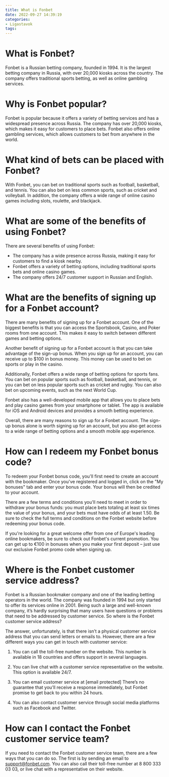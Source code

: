 ```yaml
---
title: What is Fonbet
date: 2022-09-27 14:39:19
categories:
- Ligastavok
tags:
---
```



#  What is Fonbet?

Fonbet is a Russian betting company, founded in 1994. It is the largest betting company in Russia, with over 20,000 kiosks across the country. The company offers traditional sports betting, as well as online gambling services.

# Why is Fonbet popular?

Fonbet is popular because it offers a variety of betting services and has a widespread presence across Russia. The company has over 20,000 kiosks, which makes it easy for customers to place bets. Fonbet also offers online gambling services, which allows customers to bet from anywhere in the world.

# What kind of bets can be placed with Fonbet?

With Fonbet, you can bet on traditional sports such as football, basketball, and tennis. You can also bet on less common sports, such as cricket and volleyball. In addition, the company offers a wide range of online casino games including slots, roulette, and blackjack.

# What are some of the benefits of using Fonbet?

There are several benefits of using Fonbet:

- The company has a wide presence across Russia, making it easy for customers to find a kiosk nearby.
- Fonbet offers a variety of betting options, including traditional sports bets and online casino games.
- The company offers 24/7 customer support in Russian and English.

#  What are the benefits of signing up for a Fonbet account?

There are many benefits of signing up for a Fonbet account. One of the biggest benefits is that you can access the Sportsbook, Casino, and Poker rooms from one account. This makes it easy to switch between different games and betting options.

Another benefit of signing up for a Fonbet account is that you can take advantage of the sign-up bonus. When you sign up for an account, you can receive up to $100 in bonus money. This money can be used to bet on sports or play in the casino.

 Additionally, Fonbet offers a wide range of betting options for sports fans. You can bet on popular sports such as football, basketball, and tennis, or you can bet on less popular sports such as cricket and rugby. You can also bet on upcoming events, such as the next World Cup.

Fonbet also has a well-developed mobile app that allows you to place bets and play casino games from your smartphone or tablet. The app is available for iOS and Android devices and provides a smooth betting experience.

Overall, there are many reasons to sign up for a Fonbet account. The sign-up bonus alone is worth signing up for an account, but you also get access to a wide range of betting options and a smooth mobile app experience.

#  How can I redeem my Fonbet bonus code?

To redeem your Fonbet bonus code, you'll first need to create an account with the bookmaker. Once you've registered and logged in, click on the "My bonuses" tab and enter your bonus code. Your bonus will then be credited to your account.

There are a few terms and conditions you'll need to meet in order to withdraw your bonus funds: you must place bets totaling at least six times the value of your bonus, and your bets must have odds of at least 1.50. Be sure to check the full terms and conditions on the Fonbet website before redeeming your bonus code.

If you're looking for a great welcome offer from one of Europe's leading online bookmakers, be sure to check out Fonbet's current promotion. You can get up to €100 in bonuses when you make your first deposit – just use our exclusive Fonbet promo code when signing up.

#  Where is the Fonbet customer service address?

Fonbet is a Russian bookmaker company and one of the leading betting operators in the world. The company was founded in 1994 but only started to offer its services online in 2001. Being such a large and well-known company, it’s hardly surprising that many users have questions or problems that need to be addressed by customer service. So where is the Fonbet customer service address?

The answer, unfortunately, is that there isn’t a physical customer service address that you can send letters or emails to. However, there are a few different ways you can get in touch with customer service:

1. You can call the toll-free number on the website. This number is available in 18 countries and offers support in several languages.

2. You can live chat with a customer service representative on the website. This option is available 24/7.

3. You can email customer service at [email protected] There’s no guarantee that you’ll receive a response immediately, but Fonbet promise to get back to you within 24 hours.

4. You can also contact customer service through social media platforms such as Facebook and Twitter.

#  How can I contact the Fonbet customer service team?

If you need to contact the Fonbet customer service team, there are a few ways that you can do so. The first is by sending an email to support@fonbet.com. You can also call their toll-free number at 8 800 333 03 03, or live chat with a representative on their website.